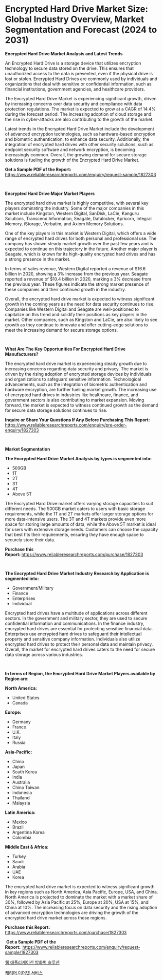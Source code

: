 <p><h1>Encrypted Hard Drive Market Size: Global Industry Overview, Market Segmentation and Forecast (2024 to 2031)</h1></p><p><strong>Encrypted Hard Drive Market Analysis and Latest Trends</strong></p>
<p><p>An Encrypted Hard Drive is a storage device that utilizes encryption technology to secure data stored on the drive. This ensures that unauthorized access to the data is prevented, even if the physical drive is lost or stolen. Encrypted Hard Drives are commonly used by individuals and organizations that deal with sensitive or confidential information, such as financial institutions, government agencies, and healthcare providers.</p><p>The Encrypted Hard Drive Market is experiencing significant growth, driven by increasing concerns over data security and compliance with data protection regulations. The market is expected to grow at a CAGR of 14.4% during the forecast period. The increasing adoption of cloud storage and the rise in cyber-attacks are also contributing to the growth of the market.</p><p>Latest trends in the Encrypted Hard Drive Market include the development of advanced encryption technologies, such as hardware-based encryption and biometric authentication, to enhance data security. Additionally, the integration of encrypted hard drives with other security solutions, such as endpoint security software and network encryption, is becoming increasingly common. Overall, the growing demand for secure storage solutions is fueling the growth of the Encrypted Hard Drive Market.</p></p>
<p><strong>Get a Sample PDF of the Report:&nbsp;</strong> <a href="https://www.reliableresearchreports.com/enquiry/request-sample/1827303">https://www.reliableresearchreports.com/enquiry/request-sample/1827303</a></p>
<p>&nbsp;</p>
<p><strong>Encrypted Hard Drive Major Market Players</strong></p>
<p><p>The encrypted hard drive market is highly competitive, with several key players dominating the industry. Some of the major companies in this market include Kingston, Western Digital, SanDisk, LaCie, Kanguru Solutions, Transcend Information, Seagate, Datalocker, Apricorn, Integral Memory, iStorage, Verbatim, and Axiom Memory Solutions.</p><p>One of the key players in this market is Western Digital, which offers a wide range of encrypted hard drives for both personal and professional use. The company has shown steady market growth over the past few years and is expected to continue on this trajectory in the future. Another major player is Seagate, which is known for its high-quality encrypted hard drives and has a strong presence in the market.</p><p>In terms of sales revenue, Western Digital reported a revenue of $16.6 billion in 2020, showing a 3% increase from the previous year. Seagate reported a revenue of $10.4 billion in 2020, marking a 3% decrease from the previous year. These figures indicate the strong market presence of these companies and their continued growth in the industry.</p><p>Overall, the encrypted hard drive market is expected to witness significant growth in the coming years as the need for data security continues to rise. Companies like Western Digital and Seagate are well-positioned to capitalize on this trend and solidify their positions as key players in the market. Other companies, such as Kingston and LaCie, are also likely to see growth as they continue to innovate and offer cutting-edge solutions to meet the increasing demand for secure storage options.</p></p>
<p>&nbsp;</p>
<p><strong>What Are The Key Opportunities For Encrypted Hard Drive Manufacturers?</strong></p>
<p><p>The encrypted hard drive market is experiencing steady growth due to increasing concerns regarding data security and privacy. The market is driven by the rising adoption of encrypted storage devices by individuals and organizations to safeguard sensitive information. Technological advancements, such as the integration of biometric authentication and hardware encryption, are further fueling market growth. The increasing use of encrypted hard drives in industries like healthcare, finance, and government sectors is also contributing to market expansion. Moving forward, the market is expected to witness continued growth as the demand for secure data storage solutions continues to rise.</p></p>
<p><strong>Inquire or Share Your Questions If Any Before Purchasing This Report:</strong> <a href="https://www.reliableresearchreports.com/enquiry/pre-order-enquiry/1827303">https://www.reliableresearchreports.com/enquiry/pre-order-enquiry/1827303</a></p>
<p>&nbsp;</p>
<p><strong>Market Segmentation</strong></p>
<p><strong>The Encrypted Hard Drive Market Analysis by types is segmented into:</strong></p>
<p><ul><li>500GB</li><li>1T</li><li>2T</li><li>3T</li><li>4T</li><li>Above 5T</li></ul></p>
<p><p>The Encrypted Hard Drive market offers varying storage capacities to suit different needs. The 500GB market caters to users with basic storage requirements, while the 1T and 2T markets offer larger storage options for more data-intensive users. The 3T and 4T markets provide even more space for storing large amounts of data, while the Above 5T market is ideal for users with extensive storage needs. Customers can choose the capacity that best fits their requirements, ensuring they have enough space to securely store their data.</p></p>
<p><strong>Purchase this Report:&nbsp;</strong><a href="https://www.reliableresearchreports.com/purchase/1827303">https://www.reliableresearchreports.com/purchase/1827303</a></p>
<p>&nbsp;</p>
<p><strong>The Encrypted Hard Drive Market Industry Research by Application is segmented into:</strong></p>
<p><ul><li>Government/Military</li><li>Finance</li><li>Enterprises</li><li>Individual</li></ul></p>
<p><p>Encrypted hard drives have a multitude of applications across different sectors. In the government and military sector, they are used to secure confidential information and communications. In the finance industry, encrypted hard drives are essential for protecting sensitive financial data. Enterprises use encrypted hard drives to safeguard their intellectual property and sensitive company information. Individuals also utilize encrypted hard drives to protect their personal data and maintain privacy. Overall, the market for encrypted hard drives caters to the need for secure data storage across various industries.</p></p>
<p>&nbsp;</p>
<p><strong>In terms of Region, the Encrypted Hard Drive Market Players available by Region are:</strong></p>
<p>
    <p> <strong> North America: </strong>
        <ul>
            <li>United States</li>
            <li>Canada</li>
        </ul>
        </p> 
    <p> <strong> Europe: </strong>
        <ul>
            <li>Germany</li>
            <li>France</li>
            <li>U.K.</li>
            <li>Italy</li>
            <li>Russia</li>
        </ul>
        </p> 
    <p> <strong> Asia-Pacific: </strong>
        <ul>
            <li>China</li>
            <li>Japan</li>
            <li>South Korea</li>
            <li>India</li>
            <li>Australia</li>
            <li>China Taiwan</li>
            <li>Indonesia</li>
            <li>Thailand</li>
            <li>Malaysia</li>
        </ul>
        </p> 
    <p> <strong> Latin America: </strong>
        <ul>
            <li>Mexico</li>
            <li>Brazil</li>
            <li>Argentina Korea</li>
            <li>Colombia</li>
        </ul>
        </p> 
    <p> <strong> Middle East & Africa: </strong>
        <ul>
            <li>Turkey</li>
            <li>Saudi</li>
            <li>Arabia</li>
            <li>UAE</li>
            <li>Korea</li>
        </ul>
    </p>
    </p>
<p><p>The encrypted hard drive market is expected to witness significant growth in key regions such as North America, Asia Pacific, Europe, USA, and China. North America is projected to dominate the market with a market share of 30%, followed by Asia Pacific at 25%, Europe at 20%, USA at 15%, and China at 10%. The increasing focus on data security and the rising adoption of advanced encryption technologies are driving the growth of the encrypted hard drive market across these regions.</p></p>
<p><strong>Purchase this Report: </strong><a href="https://www.reliableresearchreports.com/purchase/1827303">https://www.reliableresearchreports.com/purchase/1827303</a></p>
<p>&nbsp;<strong>Get a Sample PDF of the Report:&nbsp;&nbsp;</strong><a href="https://www.reliableresearchreports.com/enquiry/request-sample/1827303">https://www.reliableresearchreports.com/enquiry/request-sample/1827303</a></p>
<p><strong></strong></p>
<p><p><a href="https://github.com/fernandotryO5lson96765/Market-Research-Report-List-1/blob/main/868151511222.md">웹 애플리케이션 방화벽 솔루션</a></p><p><a href="https://github.com/CliftonFisher9067/Market-Research-Report-List-1/blob/main/355567011221.md">캐리어 이더넷 서비스</a></p></p>